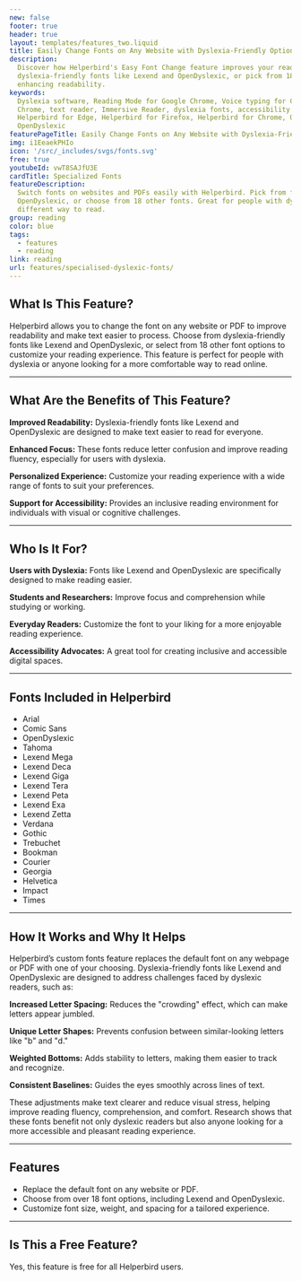 ```yaml
---
new: false
footer: true
header: true
layout: templates/features_two.liquid
title: Easily Change Fonts on Any Website with Dyslexia-Friendly Options
description:
  Discover how Helperbird's Easy Font Change feature improves your reading experience. Choose from
  dyslexia-friendly fonts like Lexend and OpenDyslexic, or pick from 18 other options. Ideal for
  enhancing readability.
keywords:
  Dyslexia software, Reading Mode for Google Chrome, Voice typing for Chrome, Text to speech for
  Chrome, text reader, Immersive Reader, dyslexia fonts, accessibility software, dyslexia software,
  Helperbird for Edge, Helperbird for Firefox, Helperbird for Chrome, Opendyslexic for Chrome,
  OpenDyslexic
featurePageTitle: Easily Change Fonts on Any Website with Dyslexia-Friendly and Specialized Options
img: i1EeaekPHIo
icon: '/src/_includes/svgs/fonts.svg'
free: true
youtubeId: vwT8SAJfU3E
cardTitle: Specialized Fonts
featureDescription:
  Switch fonts on websites and PDFs easily with Helperbird. Pick from fonts like Lexend and
  OpenDyslexic, or choose from 18 other fonts. Great for people with dyslexia or anyone who wants a
  different way to read.
group: reading
color: blue
tags:
  - features
  - reading
link: reading
url: features/specialised-dyslexic-fonts/
---
```




## What Is This Feature?

Helperbird allows you to change the font on any website or PDF to improve readability and make text easier to process. Choose from dyslexia-friendly fonts like Lexend and OpenDyslexic, or select from 18 other font options to customize your reading experience. This feature is perfect for people with dyslexia or anyone looking for a more comfortable way to read online.

---

## What Are the Benefits of This Feature?


**Improved Readability:** Dyslexia-friendly fonts like Lexend and OpenDyslexic are designed to make text easier to read for everyone.  

**Enhanced Focus:** These fonts reduce letter confusion and improve reading fluency, especially for users with dyslexia.  

**Personalized Experience:** Customize your reading experience with a wide range of fonts to suit your preferences.  

**Support for Accessibility:** Provides an inclusive reading environment for individuals with visual or cognitive challenges.

---

## Who Is It For?


**Users with Dyslexia:** Fonts like Lexend and OpenDyslexic are specifically designed to make reading easier.  

**Students and Researchers:** Improve focus and comprehension while studying or working.  

**Everyday Readers:** Customize the font to your liking for a more enjoyable reading experience.  

**Accessibility Advocates:** A great tool for creating inclusive and accessible digital spaces.

---

## Fonts Included in Helperbird

- Arial  
- Comic Sans  
- OpenDyslexic  
- Tahoma  
- Lexend Mega  
- Lexend Deca  
- Lexend Giga  
- Lexend Tera  
- Lexend Peta  
- Lexend Exa  
- Lexend Zetta  
- Verdana  
- Gothic  
- Trebuchet  
- Bookman  
- Courier  
- Georgia  
- Helvetica  
- Impact  
- Times  

---

## How It Works and Why It Helps

Helperbird’s custom fonts feature replaces the default font on any webpage or PDF with one of your choosing. Dyslexia-friendly fonts like Lexend and OpenDyslexic are designed to address challenges faced by dyslexic readers, such as:


**Increased Letter Spacing:** Reduces the "crowding" effect, which can make letters appear jumbled.  

**Unique Letter Shapes:** Prevents confusion between similar-looking letters like "b" and "d."  

**Weighted Bottoms:** Adds stability to letters, making them easier to track and recognize.  

**Consistent Baselines:** Guides the eyes smoothly across lines of text.  

These adjustments make text clearer and reduce visual stress, helping improve reading fluency, comprehension, and comfort. Research shows that these fonts benefit not only dyslexic readers but also anyone looking for a more accessible and pleasant reading experience.

---

## Features

- Replace the default font on any website or PDF.  
- Choose from over 18 font options, including Lexend and OpenDyslexic.  
- Customize font size, weight, and spacing for a tailored experience.  

---

## Is This a Free Feature?

Yes, this feature is free for all Helperbird users.
